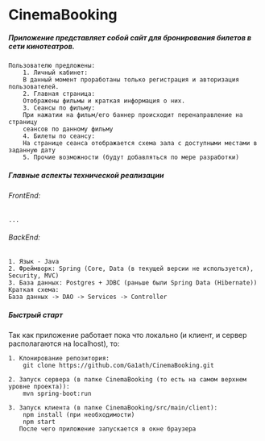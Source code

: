 # CinemaBooking
##### Приложение представляет собой сайт для бронирования билетов в сети кинотеатров.
    Пользователю предложены:
        1. Личный кабинет: 
        В данный момент проработаны только регистрация и авторизация пользователей.
        2. Главная страница:
        Отображены фильмы и краткая информация о них.
        3. Сеансы по фильму:
        При нажатии на фильм/его баннер происходит перенаправление на страницу 
        сеансов по данному фильму
        4. Билеты по сеансу:
        На странице сеанса отображается схема зала с доступными местами в заданную дату
        5. Прочие возможности (будут добавляться по мере разработки)

##### Главные аспекты технической реализации
###### FrontEnd:
    ...
###### BackEnd:
    1. Язык - Java
    2. Фреймворк: Spring (Core, Data (в текущей версии не используется), Security, MVC)
    3. База данных: Postgres + JDBC (раньше были Spring Data (Hibernate))
    Краткая схема:
    База данных -> DAO -> Services -> Controller

##### Быстрый старт
Так как приложение работает пока что локально 
(и клиент, и сервер располагаются на localhost), то:
    
    1. Клонирование репозитория:
        git clone https://github.com/Ga1ath/CinemaBooking.git
        
    2. Запуск сервера (в папке CinemaBooking (то есть на самом верхнем уровне проекта)):
        mvn spring-boot:run
        
    3. Запуск клиента (в папке CinemaBooking/src/main/client):
        npm install (при необходимости)
        npm start
       После чего приложение запускается в окне браузера
